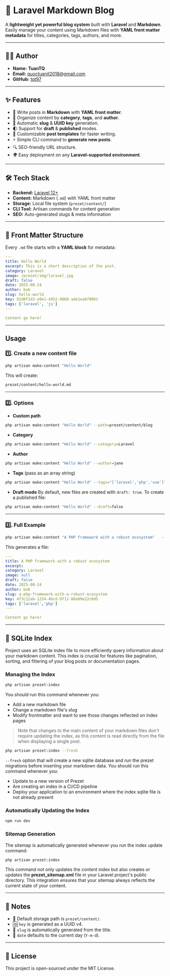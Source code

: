 # 🚀 Laravel Markdown Blog

A **lightweight yet powerful blog system** built with **Laravel** and **Markdown**.
Easily manage your content using Markdown files with **YAML front matter metadata** for titles, categories, tags, authors, and more.

---

## 👨‍💻 Author

- **Name:** **TuanTQ**
- **Email:** <quoctuanit2018@gmail.com>
- **GitHub:** [tqt97](https://github.com/tqt97)

---

## ✨ Features

- 📝 Write posts in **Markdown** with **YAML front matter**.
- 📂 Organize content by **category**, **tags**, and **author**.
- 🔑 Automatic **slug** & **UUID key** generation.
- 🌓 Support for **draft** & **published** modes.
- 🎨 Customizable **post templates** for faster writing.
- ⚡ Simple CLI command to **generate new posts**.
- 🔍 SEO-friendly URL structure.
- 🌍 Easy deployment on any **Laravel-supported environment**.

---

## 🛠 Tech Stack

- **Backend:** [Laravel 12+](https://laravel.com/)
- **Content:** Markdown (`.md`) with YAML front matter
- **Storage:** Local file system (`prezet/content/`)
- **CLI Tool:** Artisan commands for content generation
- **SEO:** Auto-generated slugs & meta information

---

## 📑 Front Matter Structure

Every `.md` file starts with a **YAML block** for metadata:

```yaml
---
title: Hello World
excerpt: This is a short description of the post.
category: Laravel
image: /prezet/img/laravel.jpg
draft: false
date: 2025-08-24
author: bob
slug: hello-world
key: 92d0f1d3-a9e1-4952-9060-ade1ea6f0061
tags: ['laravel', 'js']
---

Content go here!
```

---

## Usage

### 1️⃣. Create a new content file

```bash
php artisan make:content "Hello World"
```

This will create:

```md
prezet/content/hello-world.md
```

---

### 2️⃣. Options

- **Custom path**

```bash
php artisan make:content "Hello World" --path=prezet/content/blog
```

- **Category**

```bash
php artisan make:content "Hello World" --category=Laravel
```

- **Author**

```bash
php artisan make:content "Hello World" --author=jane
```

- **Tags** (pass as an array string)

```bash
php artisan make:content "Hello World" --tags="['laravel','php','vue']"
```

- **Draft mode**
By default, new files are created with `draft: true`.
To create a published file:

```bash
php artisan make:content "Hello World" --draft=false
```

---

### 3️⃣. Full Example

```bash
php artisan make:content "A PHP framework with a robust ecosystem"   --path=prezet/content/frameworks   --category=Laravel   --author=bob   --tags="['laravel','php']"   --draft=false
```

This generates a file:

```yaml
---
title: A PHP framework with a robust ecosystem
excerpt:
category: Laravel
image: null
draft: false
date: 2025-08-24
author: bob
slug: a-php-framework-with-a-robust-ecosystem
key: 4f3c12ab-1234-4bcd-9f11-88a99e22c0d5
tags: ['laravel','php']
---

Content go here!
```

---

## 🔄 SQLite Index

Project uses an SQLite index file to more efficiently query information about your markdown content. This index is crucial for features like pagination, sorting, and filtering of your blog posts or documentation pages.

### Managing the Index

```bash
php artisan prezet:index
```

You should run this command whenever you:

- Add a new markdown file
- Change a markdown file's slug
- Modify frontmatter and want to see those changes reflected on index pages

>Note that changes to the main content of your markdown files don't require updating the index, as this content is read directly from the file when displaying a single post.

```bash
php artisan prezet:index --fresh
```

`--fresh` option that will create a new sqlite database and run the prezet migrations before inserting your markdown data. You should run this command whenever you:

- Update to a new version of Prezet
- Are creating an index in a CI/CD pipeline
- Deploy your application to an environment where the index sqlite file is not already present

### Automatically Updating the Index

```bash
npm run dev
```

### Sitemap Generation

The sitemap is automatically generated whenever you run the index update command:

```bash
php artisan prezet:index
```

This command not only updates the content index but also creates or updates the **prezet_sitemap.xml** file in your Laravel project's public directory. This integration ensures that your sitemap always reflects the current state of your content.

---

## 📌 Notes

- 📂 Default storage path is `prezet/content/`.
- 🆔 `key` is generated as a UUID v4.
- 📝 `slug` is automatically generated from the title.
- 📅 `date` defaults to the current day (`Y-m-d`).

---

## 📜 License

This project is open-sourced under the MIT License.
